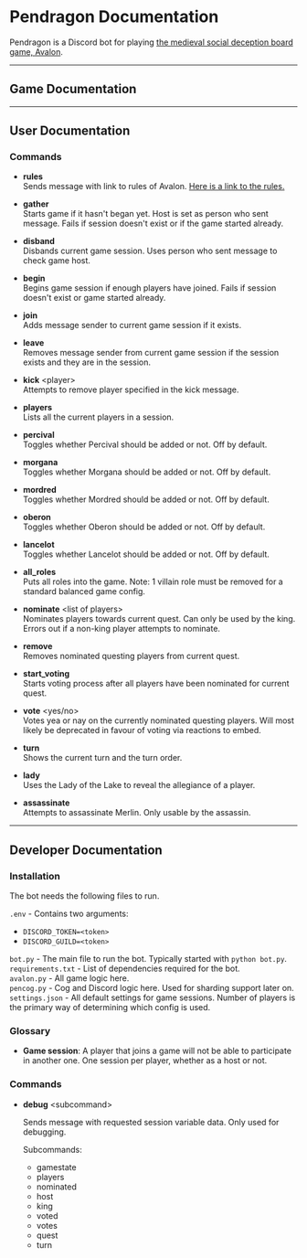 # Pendragon Documentation

Pendragon is a Discord bot for playing [the medieval social deception board game, Avalon](https://en.wikipedia.org/wiki/The_Resistance_(game)).

---

## Game Documentation

---

## User Documentation

### Commands

- **rules**  
  Sends message with link to rules of Avalon.
[Here is a link to the rules.](https://tinyurl.com/ycf4jttk)

- **gather**  
  Starts game if it hasn't began yet. Host is set as person who sent message. Fails if session doesn't exist or if the game started already.

- **disband**  
  Disbands current game session. Uses person who sent message to check game host.

- **begin**  
  Begins game session if enough players have joined. Fails if session doesn't exist or game started already.  

- **join**  
  Adds message sender to current game session if it exists.  

- **leave**  
  Removes message sender from current game session if the session exists and they are in the session.  

- **kick** \<player\>  
  Attempts to remove player specified in the kick message.  

- **players**  
  Lists all the current players in a session.  

- **percival**  
  Toggles whether Percival should be added or not. Off by default.  

- **morgana**  
  Toggles whether Morgana should be added or not. Off by default.  

- **mordred**  
  Toggles whether Mordred should be added or not. Off by default.  

- **oberon**  
  Toggles whether Oberon should be added or not. Off by default.  
  
- **lancelot**  
  Toggles whether Lancelot should be added or not. Off by default.  

- **all_roles**  
  Puts all roles into the game. Note: 1 villain role must be removed for a standard balanced game config.  

- **nominate** \<list of players\>  
  Nominates players towards current quest. Can only be used by the king. Errors out if a non-king player attempts to nominate.  

- **remove**  
  Removes nominated questing players from current quest.  
  
- **start_voting**  
  Starts voting process after all players have been nominated for current quest.  

- **vote** \<yes/no\>  
  Votes yea or nay on the currently nominated questing players. Will most likely be deprecated in favour of voting via reactions to embed.  

- **turn**  
  Shows the current turn and the turn order.  

- **lady**  
  Uses the Lady of the Lake to reveal the allegiance of a player.  

- **assassinate**  
  Attempts to assassinate Merlin. Only usable by the assassin.  

---

## Developer Documentation

### Installation

The bot needs the following files to run.

`.env` - Contains two arguments:  

- `DISCORD_TOKEN=<token>`  
- `DISCORD_GUILD=<token>`

`bot.py` - The main file to run the bot. Typically started with `python bot.py`.  
`requirements.txt` - List of dependencies required for the bot.  
`avalon.py` - All game logic here.  
`pencog.py` - Cog and Discord logic here. Used for sharding support later on.  
`settings.json` - All default settings for game sessions. Number of players is the primary way of determining which config is used.  

### Glossary

- **Game session**: A player that joins a game will not be able to participate in another one. One session per player, whether as a host or not.

### Commands

- **debug** \<subcommand\>
  
  Sends message with requested session variable data. Only used for debugging.

  Subcommands:
  
  - gamestate
  - players
  - nominated
  - host
  - king
  - voted
  - votes
  - quest
  - turn